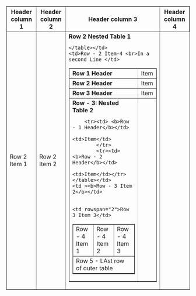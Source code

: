 <!DOCTYPE html>
<html lang="en">
<head>
    <meta charset="UTF-8">
    <meta name="viewport" content="width=device-width, initial-scale=1.0">
    <title>Document</title>
</head>
<body>
    <table border="1">
<tr>
    <th>Header column 1</th>
    <th>Header column 2</th>
    <th>Header column 3</th>
    <th>Header column 4</th>
</tr>
<tr>
    <td>Row 2 Item 1</td>
    <td>Row 2 Item 2</td>
    <td rowspan="2"> <b>Row 2 Nested Table 1 </b> <table border="1">
        <tr>
            <td > <b>Row 1 Header</b></td>
            <td>Item</td>
        </tr>
<tr>
    <td><b>Row 2 Header</b></td>
    <td>Item</td>
</tr>

<tr>
    <td><b>Row 3 Header</b></td>
    <td>Item</td>
</tr>





    </table></td>
    <td>Row - 2 Item-4 <br>In a second Line </td>
 </tr>
 <tr>
    <td> <b>Row - 3: Nested Table 2 </b><table border="1">

        <tr><td> <b>Row - 1 Header</b></td>
            <td>Item</td> 
            </tr>
            <tr><td><b>Row - 2 Header</b></td>
                <td>Item</td></tr>
    </table></td>
    <td ><b>Row - 3 Item 2</b></td> 
    
    
    <td rowspan="2">Row 3 Item 3</td>
  </tr>
  <TR>
    <TD>Row - 4 Item 1 </TD>
    <TD>Row - 4 Item 2 </TD>
    <TD>Row - 4 Item 3 </TD>
  </TR>
  <tr><td colspan="4">Row 5  - LAst row of outer table</td>
</tr>
 </table>
